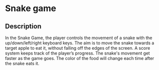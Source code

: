 # Snake game
## Description 
In the Snake Game, the player controls the movement of a snake with the up/down/left/right keyboard keys. The aim is to move the snake towards a target apple to eat it, without falling off the edges of the screen. A score system keeps track of the player’s progress. The snake's movement get faster as the game goes. The color of the food will change each time after the snake eats it.
